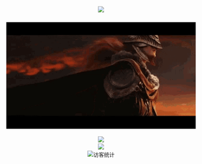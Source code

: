 <h1 align="center"><a href="https://sunguoqi.com/"><img src="https://readme-typing-svg.herokuapp.com/?lines=forefathers%2C%20one%20and%20all!;敬请见证！&center=true&size=27"></a></h1><div align="center" ><img order-radius="100px" src="./elden-ring-arm.gif"/></div><br><div align="center"></div><div align="center"><img src="https://cdn.jsdelivr.net/gh/kevin-Abbring/kevin-Abbring/contribution-snake/github-contribution-grid-snake.svg" /></div><div align="center" ><img order-radius="100px" src="https://cdn.jsdelivr.net/gh/sun0225SUN/photos/images/202108300019556.gif"/></div><div align="center" ><img src="https://visitor-badge.glitch.me/badge?page_id=kevin-Abbring" alt="访客统计"/></div>
